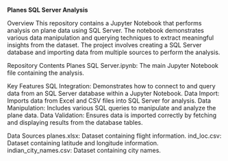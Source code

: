 **Planes SQL Server Analysis**

Overview
This repository contains a Jupyter Notebook that performs analysis on plane data using SQL Server. The notebook demonstrates various data manipulation and querying techniques to extract meaningful insights from the dataset. The project involves creating a SQL Server database and importing data from multiple sources to perform the analysis.

Repository Contents
Planes SQL Server.ipynb: The main Jupyter Notebook file containing the analysis.

Key Features
SQL Integration: Demonstrates how to connect to and query data from an SQL Server database within a Jupyter Notebook.
Data Import: Imports data from Excel and CSV files into SQL Server for analysis.
Data Manipulation: Includes various SQL queries to manipulate and analyze the plane data.
Data Validation: Ensures data is imported correctly by fetching and displaying results from the database tables.

Data Sources
planes.xlsx: Dataset containing flight information.
ind_loc.csv: Dataset containing latitude and longitude information.
indian_city_names.csv: Dataset containing city names.
